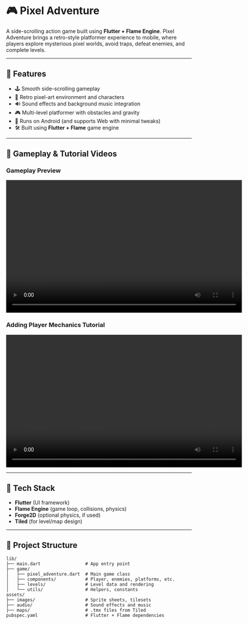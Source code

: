 # 🎮 Pixel Adventure

A side-scrolling action game built using **Flutter + Flame Engine**. Pixel Adventure brings a retro-style platformer experience to mobile, where players explore mysterious pixel worlds, avoid traps, defeat enemies, and complete levels.

---

## 🚀 Features

- 🕹️ Smooth side-scrolling gameplay  
- 🎨 Retro pixel-art environment and characters  
- 🔊 Sound effects and background music integration  
- 🎮 Multi-level platformer with obstacles and gravity  
- 📱 Runs on Android (and supports Web with minimal tweaks)  
- 🛠️ Built using **Flutter + Flame** game engine  

---

## 🎥 Gameplay & Tutorial Videos

### Gameplay Preview  
<video width="640" height="360" controls>
  <source src="./nxkrSFqL_77Sl6le.mp4" type="video/mp4">
  Your browser does not support the video tag.
</video>

### Adding Player Mechanics Tutorial
<video width="640" height="360" controls>
  <source src="./final.mp4" type="video/mp4">
  Your browser does not support the video tag.
</video>

---

## 🧠 Tech Stack

- **Flutter** (UI framework)  
- **Flame Engine** (game loop, collisions, physics)  
- **Forge2D** (optional physics, if used)  
- **Tiled** (for level/map design)  

---

## 📁 Project Structure

```plaintext
lib/
├── main.dart                 # App entry point
├── game/
│   ├── pixel_adventure.dart  # Main game class
│   ├── components/           # Player, enemies, platforms, etc.
│   ├── levels/               # Level data and rendering
│   └── utils/                # Helpers, constants
assets/
├── images/                   # Sprite sheets, tilesets
├── audio/                    # Sound effects and music
├── maps/                     # .tmx files from Tiled
pubspec.yaml                  # Flutter + Flame dependencies
